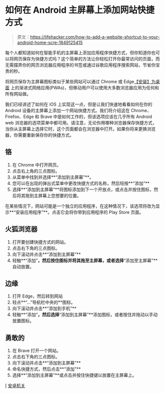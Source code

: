 # 如何在 Android 主屏幕上添加网站快捷方式

> 原文：<https://lifehacker.com/how-to-add-a-website-shortcut-to-your-android-home-scre-1849125415>

每个人都知道如何在智能手机的主屏幕上添加应用程序快捷方式，但你知道你也可以将网页保存为快捷方式吗？这个简单的方法让你轻松打开你最常访问的页面，而无需摆弄你的网页浏览器应用程序的书签或通过谷歌应用程序搜索网站，节省你宝贵的秒。



将网页保存为主屏幕图标类似于某些网站可以通过 Chrome 或 Edge[【安装】为桌面](https://lifehacker.com/how-to-install-youtube-as-a-progressive-web-app-on-wind-1846137659) 上的渐进式网络应用(PWAs)，但移动用户可以使用大多数浏览器应用为任何和所有网站做。

我们已经讲述了如何在 iOS 上实现这一点，但是让我们快速地看看如何在你的 Android 设备的主屏幕上添加一个网站快捷方式。我们将介绍这在 Chrome、Firefox、Edge 和 Brave 中是如何工作的，但该选项应该在几乎所有 Android web 浏览器的选项菜单中都可用。请注意，无论你用哪种浏览器保存快捷方式，当你从主屏幕上选择它时，这个页面都会在浏览器中打开。如果你将来更换浏览器，你需要重新保存你的快捷方式。

## 铬

1.  在 Chrome 中打开网页。
2.  点击右上角的三点图标。
3.  从菜单中找到并选择**“添加到主屏幕”**。
4.  您可以在出现的弹出式菜单中更改快捷方式的名称，然后轻按**“添加”**
5.  选择**“添加到主屏幕”**将图标添加到下一个开放点，或点击并按住图标，然后将其拖到主屏幕上您想要的位置。

在某些情况下，网站可能是一个独立的应用程序，在这种情况下，该选项将改为显示**“安装应用程序”**。点击它会将你带到应用程序的 Play Store 页面。

## 火狐浏览器

1.  打开要创建快捷方式的网站。
2.  点击右下角的三点图标。
3.  向下滚动并点击**“添加到主屏幕”**
4.  轻触**“添加”**，然后按住图标并将其拖至主屏幕，或者选择**“添加至主屏幕”**自动放置。

## 边缘

1.  打开 Edge，然后转到网站
2.  轻点**“…”导航栏中央的**图标。
3.  向下滚动并点击**“添加到手机”**
4.  轻触**“添加”**，然后选择**“添加到主屏幕”**添加图标，或者按住并拖动以手动放置图标。

## 勇敢的

1.  在 Brave 打开一个网站。
2.  点击右下角的三点图标。
3.  向下滚动并点击**“添加到主屏幕”**
4.  命名快捷方式，然后点击**“添加”**
5.  选择**“添加到主屏幕”**或点击并按住快捷键以放置在主屏幕上。

[ [安卓机关](https://www.androidauthority.com/add-website-android-iphone-home-screen-3181682/)